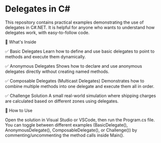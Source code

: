 # Delegates in C#
This repository contains practical examples demonstrating the use of delegates in C#.NET. It is helpful for anyone who wants to understand how delegates work, with easy-to-follow code.

📁 What's Inside

✅ Basic Delegates
Learn how to define and use basic delegates to point to methods and execute them dynamically.

✅ Anonymous Delegates
Shows how to declare and use anonymous delegates directly without creating named methods.

✅ Composable Delegates (Multicast Delegates)
Demonstrates how to combine multiple methods into one delegate and execute them all in order.

✅ Challenge Solution
A small real-world simulation where shipping charges are calculated based on different zones using delegates.

📌 How to Use

Open the solution in Visual Studio or VSCode, then run the Program.cs file. You can toggle between different examples (BasicDelegate(), AnonymousDelegate(), ComposableDelegate(), or Challenge()) by commenting/uncommenting the method calls inside Main().
